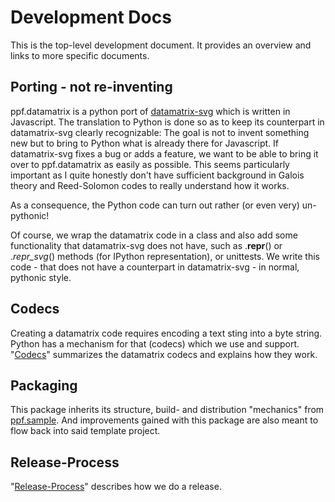 # Development Docs

This is the top-level development document. It provides an overview and links
to more specific documents.


## Porting - not re-inventing

ppf.datamatrix is a python port of
[datamatrix-svg](https://github.com/datalog/datamatrix-svg) which is written in
Javascript. The translation to Python is done so as to keep its counterpart in
datamatrix-svg clearly recognizable: The goal is not to invent something new
but to bring to Python what is already there for Javascript. If datamatrix-svg
fixes a bug or adds a feature, we want to be able to bring it over to
ppf.datamatrix as easily as possible. This seems particularly important as I
quite honestly don't have sufficient background in Galois theory and
Reed-Solomon codes to really understand how it works.

As a consequence, the Python code can turn out rather (or even very)
un-pythonic!

Of course, we wrap the datamatrix code in a class and also add some
functionality that datamatrix-svg does not have, such as .__repr__() or
._repr_svg_() methods (for IPython representation), or unittests. We write this
code - that does not have a counterpart in datamatrix-svg - in normal, pythonic
style.


## Codecs

Creating a datamatrix code requires encoding a text sting into a byte string.
Python has a mechanism for that (codecs) which we use and support.
"[Codecs](./codecs.md)" summarizes the datamatrix codecs and explains how they
work.


## Packaging

This package inherits its structure, build- and distribution "mechanics"
from [ppf.sample](https://github.com/adrianschlatter/ppf.sample). And
improvements gained with this package are also meant to flow back into said
template project.


## Release-Process

"[Release-Process](./release-process.md)" describes how we do a release.


